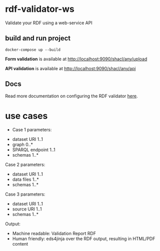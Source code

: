# rdf-validator-ws

Validate your RDF using a web-service API

## build and run project

```
docker-compose up --build
```

**Form validation** is available at [http://localhost:9090/shacl/any/upload](http://localhost:9090/shacl/any/upload)

**API validation** is available at [http://localhost:9090/shacl/any/api](http://localhost:9090/shacl/any/api)

## Docs

Read more documentation on configuring the RDF validator [here](https://www.itb.ec.europa.eu/docs/guides/latest/validatingRDF/index.html).


# use cases 
* Case 1 parameters:
- dataset URI 1..1
- graph 0..*
- SPARQL endpoint 1..1
- schemas 1..*


Case 2 parameters: 
- dataset URI 1..1
- data files 1..*
- schemas 1..*


Case 3 parameters: 
- dataset URI 1..1
- source URI 1..1
- schemas 1..*

Output:
- Machine readable: Validation Report RDF
- Human friendly: eds4jinja over the RDF output, resulting in HTML/PDF content